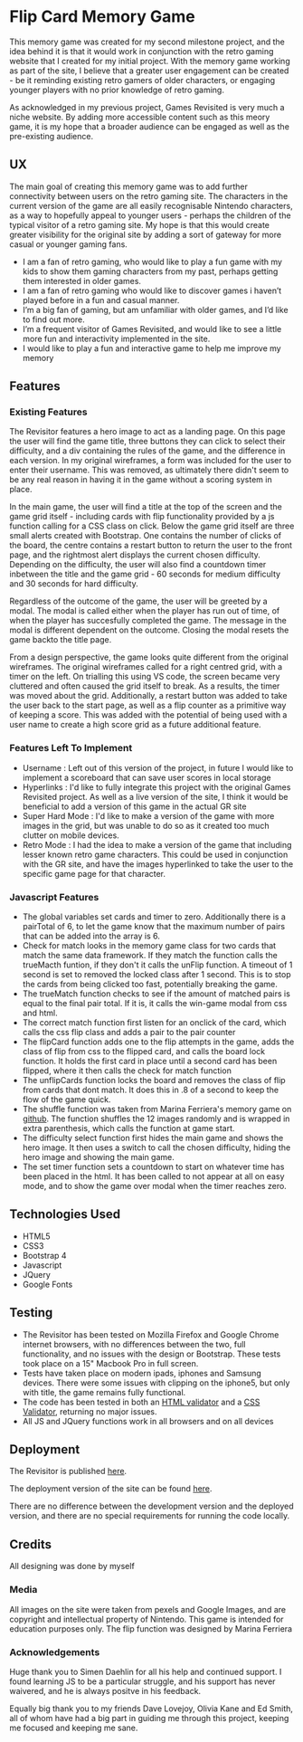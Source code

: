 <h1>Flip Card Memory Game</h1>

<p>This memory game was created for my second milestone project, and the idea behind it is that it would work in conjunction with
the retro gaming website that I created for my initial project. With the memory game working as part of the site, I believe that a greater
user engagement can be created - be it reminding existing retro gamers of older characters, or engaging younger players with no prior
knowledge of retro gaming.</p>
<p>As acknowledged in my previous project, Games Revisited is very much a niche website. By adding more accessible content such as this meory game, it
is my hope that a broader audience can be engaged as well as the pre-existing audience.</p>
<h2>UX</h2>
<p>The main goal of creating this memory game was to add further connectivity between users on the retro gaming site. The characters
in the current version of the game are all easily recognisable Nintendo characters, as a way to hopefully appeal to younger users - perhaps
the children of the typical visitor of a retro gaming site. My hope is that this would create greater visibility for the original site
by adding a sort of gateway for more casual or younger gaming fans.</p>
<ul>
<li>I am a fan of retro gaming, who would like to play a fun game with my kids to show them gaming characters from my past, perhaps getting them interested in older games.</li>
<li>I am a fan of retro gaming who would like to discover games i haven’t played before in a fun and casual manner.</li>
<li>I’m a big fan of gaming, but am unfamiliar with older games, and I’d like to find out more.</li>
<li>I’m a frequent visitor of Games Revisited, and would like to see a little more fun and interactivity implemented in the site.</li>
<li>I would like to play a fun and interactive game to help me improve my memory</li>
</ul>
<h2>Features</h2>
<h3>Existing Features</h3>
<p>The Revisitor features a hero image to act as a landing page. On this page the user will find the game title,
three buttons they can click to select their difficulty, and a div containing the rules of the game, and the difference in each version.
In my original wireframes, a form was included for the user to enter their username. This was removed, as ultimately there didn't seem to be any real reason
in having it in the game without a scoring system in place.</p>
<p>In the main game, the user will find a title at the top of the screen and the game grid itself - including cards with flip functionality provided
by a js function calling for a CSS class on click. Below the game grid itself are three small alerts created with Bootstrap. One contains the number
of clicks of the board, the centre contains a restart button to return the user to the front page, and the rightmost alert displays the current
chosen difficulty. Depending on the difficulty, the user will also find a countdown timer inbetween the title and the game grid - 60 seconds for 
medium difficulty and 30 seconds for hard difficulty.</p>
<p>Regardless of the outcome of the game, the user will be greeted by a modal. The modal is called either when the player has run out of time,
of when the player has succesfully completed the game. The message in the modal is different dependent on the outcome. Closing the modal resets the game backto the title page.</p>
<p>From a design perspective, the game looks quite different from the original wireframes. The original wireframes called for a right centred
grid, with a timer on the left. On trialling this using VS code, the screen became very cluttered and often caused the grid itself to break.
As a results, the timer was moved about the grid. Additionally, a restart button was added to take the user back to the start page, as well as a flip 
counter as a primitive way of keeping a score. This was added with the potential of being used with a user name to create a high score grid as
a future additional feature.</p>
<h3>Features Left To Implement</h3>
<ul>
<li>Username : Left out of this version of the project, in future I would like to implement a scoreboard that can save user scores in local storage</li>
<li>Hyperlinks : I'd like to fully integrate this project with the original Games Revisited project. As well as a live version of the site, I think it would be beneficial to add a version of this game in the actual GR site</li>
<li>Super Hard Mode : I'd like to make a version of the game with more images in the grid, but was unable to do so as it created too much clutter on mobile devices.</li>
<li>Retro Mode : I had the idea to make a version of the game that including lesser known retro game characters. This could be used in conjunction with the GR site, and have the images hyperlinked to take the user to the specific game page for that character.</li>
</ul>
<h3>Javascript Features</h3>
<ul>
<li>The global variables set cards and timer to zero. Additionally there is a pairTotal of 6, to let the game know that the maximum number of pairs that can be added into the array is 6.</li>
<li>Check for match looks in the memory game class for two cards that match the same data framework. If they match the function calls the trueMacth funtion, if they don't it calls the unFlip function. A timeout of 1 second is set to removed the locked class after 1 second. This is to stop the cards from being clicked too fast, potentially breaking the game.</li>
<li>The trueMatch function checks to see if the amount of matched pairs is equal to the final pair total. If it is, it calls the win-game modal from css and html.</li>
<li>The correct match function first listen for an onclick of the card, which calls the css flip class and adds a pair to the pair counter</li>
<li>The flipCard function adds one to the flip attempts in the game, adds the class of flip from css to the flipped card, and calls the board lock function. It holds the first card in place until a second card has been flipped, where it then calls the check for match function</li>
<li>The unflipCards function locks the board and removes the class of flip from cards that dont match. It does this in .8 of a second to keep the flow of the game quick.</li>
<li>The shuffle function was taken from Marina Ferriera's memory game on <a href="https://github.com/code-sketch/memory-game/" target="_blank">github</a>. The function shuffles the 12 images randomly and is wrapped in extra parenthesis, which calls the function at game start.</li>
<li>The difficulty select function first hides the main game and shows the hero image. It then uses a switch to call the chosen difficulty, hiding the hero image and showing the main game.</li>
<li>The set timer function sets a countdown to start on whatever time has been placed in the html. It has been called to not appear at all on easy mode, and to show the game over modal when the timer reaches zero.</li>
</ul>
<h2>Technologies Used</h2>
<ul>
<li>HTML5</li>
<li>CSS3</li>
<li>Bootstrap 4</li>
<li>Javascript</li>
<li>JQuery</li>
<li>Google Fonts</li>

</ul>
<h2>Testing</h2>
<ul>
<li>The Revisitor has been tested on Mozilla Firefox and Google Chrome internet browsers, with no differences between the two, full functionality, and no issues with the design or Bootstrap. These tests took place on a 15" Macbook Pro in full screen.</li>
<li>Tests have taken place on modern ipads, iphones and Samsung devices. There were some issues with clipping on the iphone5, but only with title, the game remains fully functional.</li>
<li>The code has been tested in both an <a href="https://validator.w3.org/">HTML validator</a> and a <a href="https://jigsaw.w3.org/css-validator/">CSS Validator</a>, returning no major issues.</li>
<li>All JS and JQuery functions work in all browsers and on all devices</li>
</ul>
<h2>Deployment</h2>
<p>The Revisitor is published <a href="https://scrambles86.github.io/Milestone2/" target="_blank">here</a>.</p>
<p>The deployment version of the site can be found <a href="https://github.com/Scrambles86/Milestone2" target="_blank">here</a>.</p>
<p>There are no difference between the development version and the deployed version, and there are no special requirements for running the code locally.</p>
<h2>Credits</h2>
<p>All designing was done by myself</p>
<h3>Media</h3>
<p>All images on the site were taken from pexels and Google Images, and are copyright and intellectual property of Nintendo. This game is intended for education purposes only. The flip function was designed by Marina Ferriera</p>
<h3>Acknowledgements</h3>
<p>Huge thank you to Simen Daehlin for all his help and continued support. I found learning JS to be a particular struggle, and his support has never waivered, and he is always positve in his feedback.</p>
<p>Equally big thank you to my friends Dave Lovejoy, Olivia Kane and Ed Smith, all of whom have had a big part in guiding me through this project, keeping me focused and keeping me sane.</p>





